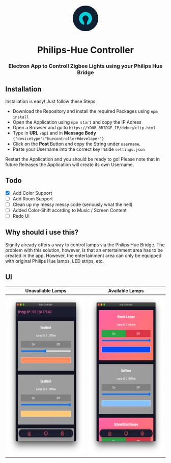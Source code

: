<p align="center">
      <img src="assets/Logos/logo.png" width="80">
  <h1 align="center">
    Philips-Hue Controller
  </h1>
</p>

<h3 align="center">
  Electron App to Controll Zigbee Lights using your Philips Hue Bridge
</h3>

## Installation
Installation is easy! Just follow these Steps:
- Download the Repository and install the required Packages using `npm install`
- Open the Application using `npm start` and copy the IP Adress
- Open a Browser and go to `https://YOUR_BRIDGE_IP/debug/clip.html`
- Type in **URL** `/api` and in **Message Body** `{"devicetype":"huecontroller#developer"}`
- Click on the **Post** Button and copy the String under `username`.
- Paste your Username into the correct key inside `settings.json`

Restart the Application and you should be ready to go! Please note that in future Releases the Application will create its own Username.

## Todo
- [X] Add Color Support
- [ ] Add Room Support
- [ ] Clean up my messy messy code (seriously what the hell)
- [ ] Added Color-Shift acording to Music / Screen Content
- [ ] Redo UI

## Why should i use this?
Signify already offers a way to control lamps via the Philips Hue Bridge. The problem with this solution, however, is that an entertainment area has to be created in the app. However, the entertainment area can only be equipped with original Philips Hue lamps, LED strips, etc.

## UI

| Unavailable Lamps | Available Lamps |
| ----------------- | --------------- |
| <img src="./assets/docs/screen1.png" height="500"> | <img src="./assets/docs/screen2.png" height="500"> |

 
